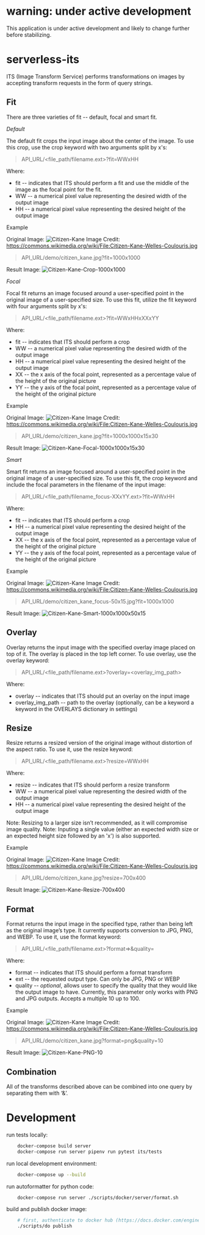 # warning: under active development

This application is under active development and likely to change further before stabilizing.

# serverless-its

ITS (Image Transform Service) performs transformations on images by accepting transform requests in the form of query strings. 

## Fit

There are three varieties of fit -- default, focal and smart fit.

*Default*

The default fit crops the input image about the center of the image. To use this crop, use the crop keyword with two arguments split by x's:

>API_URL/<file_path/filename.ext>?fit=WWxHH

Where:
* fit -- indicates that ITS should perform a fit and use the middle of the image as the focal point for the fit.
* WW -- a numerical pixel value representing the desired width of the output image
* HH -- a numerical pixel value representing the desired height of the output image

Example

Original Image: ![Citizen-Kane](http://i.imgur.com/pFndG84.jpg)
Image Credit: https://commons.wikimedia.org/wiki/File:Citizen-Kane-Welles-Coulouris.jpg

>API_URL/demo/citizen_kane.jpg?fit=1000x1000

Result Image: ![Citizen-Kane-Crop-1000x1000](http://i.imgur.com/meMAv8Q.jpg)

*Focal*

Focal fit returns an image focused around a user-specified point in the original image of a user-specified size. To use this fit, utilize the fit keyword with four arguments split by x's:

>API_URL/<file_path/filename.ext>?fit=WWxHHxXXxYY

Where:
* fit -- indicates that ITS should perform a crop
* WW -- a numerical pixel value representing the desired width of the output image
* HH -- a numerical pixel value representing the desired height of the output image
* XX -- the x axis of the focal point, represented as a percentage value of the height of the original picture
* YY -- the y axis of the focal point, represented as a percentage value of the height of the original picture

Example

Original Image: ![Citizen-Kane](http://i.imgur.com/pFndG84.jpg)
Image Credit: https://commons.wikimedia.org/wiki/File:Citizen-Kane-Welles-Coulouris.jpg

>API_URL/demo/citizen_kane.jpg?fit=1000x1000x15x30

Result Image: ![Citizen-Kane-Focal-1000x1000x15x30](http://i.imgur.com/U3gdnmf.jpg)

*Smart*

Smart fit returns an image focused around a user-specified point in the original image of a user-specified size. To use this fit, the crop keyword and include the focal parameters in the filename of the input image: 

>API_URL/<file_path/filename_focus-XXxYY.ext>?fit=WWxHH

Where:
* fit -- indicates that ITS should perform a crop
* HH -- a numerical pixel value representing the desired height of the output image
* XX -- the x axis of the focal point, represented as a percentage value of the height of the original picture
* YY -- the y axis of the focal point, represented as a percentage value of the height of the original picture

Example

Original Image: ![Citizen-Kane](http://i.imgur.com/pFndG84.jpg)
Image Credit: https://commons.wikimedia.org/wiki/File:Citizen-Kane-Welles-Coulouris.jpg

>API_URL/demo/citizen_kane_focus-50x15.jpg?fit=1000x1000

Result Image: ![Citizen-Kane-Smart-1000x1000x50x15](http://i.imgur.com/5w5e8lR.jpg)

## Overlay

Overlay returns the input image with the specified overlay image placed on top of it. The overlay is placed in the top left corner. To use overlay, use the overlay keyword:

>API_URL/<file_path/filename.ext>?overlay=<overlay_img_path>

Where:
* overlay -- indicates that ITS should put an overlay on the input image
* overlay_img_path -- path to the overlay (optionally, can be a keyword a keyword in the OVERLAYS dictionary in settings)

## Resize

Resize returns a resized version of the original image without distortion of the aspect ratio. To use it, use the resize keyword:

>API_URL/<file_path/filename.ext>?resize=WWxHH

Where:
* resize -- indicates that ITS should perform a resize transform
* WW -- a numerical pixel value representing the desired width of the output image
* HH -- a numerical pixel value representing the desired height of the output image

Note: Resizing to a larger size isn’t recommended, as it will compromise image quality.
Note: Inputing a single value (either an expected width size or an expected height size followed by an 'x') is also supported.

Example

Original Image: ![Citizen-Kane](http://i.imgur.com/pFndG84.jpg)
Image Credit: https://commons.wikimedia.org/wiki/File:Citizen-Kane-Welles-Coulouris.jpg

>API_URL/demo/citizen_kane.jpg?resize=700x400

Result Image: ![Citizen-Kane-Resize-700x400](http://i.imgur.com/CItOntv.jpg)

## Format

Format returns the input image in the specified type, rather than being left as the original image’s type. It currently supports conversion to JPG, PNG, and WEBP. To use it, use the format keyword:

>API_URL/<file_path/filename.ext>?format=<ext>>&quality=<integer>

Where:
* format -- indicates that ITS should perform a format transform
* ext -- the requested output type. Can only be JPG, PNG or WEBP
* quality -- *optional*, allows user to specify the quality that they would like the output image to have. Currently, this parameter only works with PNG and JPG outputs. Accepts a multiple 10 up to 100.

Example

Original Image: ![Citizen-Kane](http://i.imgur.com/pFndG84.jpg)
Image Credit: https://commons.wikimedia.org/wiki/File:Citizen-Kane-Welles-Coulouris.jpg

>API_URL/demo/citizen_kane.jpg?format=png&quality=10

Result Image: ![Citizen-Kane-PNG-10](http://i.imgur.com/CItOntv.jpg)

## Combination
All of the transforms described above can be combined into one query by separating them with ‘&’.

# Development

run tests locally:

```bash
    docker-compose build server
    docker-compose run server pipenv run pytest its/tests
```

run local development environment:

```bash
    docker-compose up --build
```

run autoformatter for python code:

```bash
    docker-compose run server ./scripts/docker/server/format.sh
```

build and publish docker image:

```bash
    # first, authenticate to docker hub (https://docs.docker.com/engine/reference/commandline/login/)
    ./scripts/do publish
```